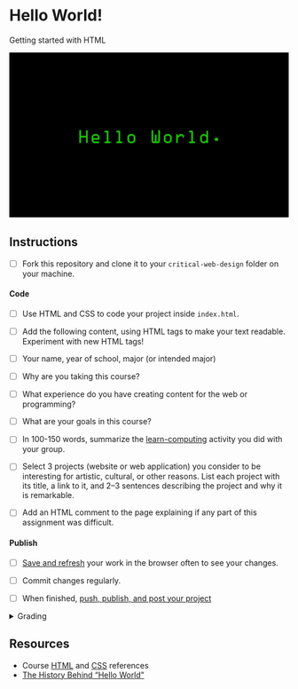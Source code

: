 
# Hello World!

Getting started with HTML

![hello-world](assets/img/hello-world.png)


## Instructions

- [ ] Fork this repository and clone it to your `critical-web-design` folder on your machine.


#### Code
- [ ] Use HTML and CSS to code your project inside `index.html`.
- [ ] Add the following content, using HTML tags to make your text readable. Experiment with new HTML tags!
- [ ] Your name, year of school, major (or intended major)
- [ ] Why are you taking this course?
- [ ] What experience do you have creating content for the web or programming?
- [ ] What are your goals in this course?
- [ ] In 100-150 words, summarize the [learn-computing](https://github.com/omundy/learn-computing) activity you did with your group.
- [ ] Select 3 projects (website or web application) you consider to be interesting for artistic, cultural, or other reasons. List each project with its title, a link to it, and 2–3 sentences describing the project and why it is remarkable.
- [ ] Add an HTML comment to the page explaining if any part of this assignment was difficult.


#### Publish
- [ ] [Save and refresh](https://github.com/omundy/learn-computing/blob/main/topics-keyboard-shortcuts.md#web-development-edit-save-refresh-loop) your work in the browser often to see your changes.
- [ ] Commit changes regularly.
- [ ] When finished, [push, publish, and post your project](https://docs.google.com/document/d/17U_zmzM_eML_qkG0PaOdDRcEk3YEmbiQ1TyNnbAM08k/edit#bookmark=id.8jryplv1i8a)




<details>
<summary>Grading</summary>

Points | Description
---: | ---
5 | Correct information provided
5 | Instructions followed
5 | Project is online, accessible, and linked from Moodle
5 | Code is working (as intended)
5% | Bonus! Add more info with these [tags](https://www.w3schools.com/tags/default.asp) for extra points `<pre>`, `<blockquote>`, `<img>`, +2 more…
20 | Total possible

</details>



## Resources

- Course [HTML](https://github.com/omundy/dig245-critical-web-design/blob/main/reference-sheets/html.md) and [CSS](https://github.com/omundy/dig245-critical-web-design/blob/main/reference-sheets/css.md) references
- [The History Behind “Hello World”](https://www.elegantthemes.com/blog/wordpress/the-history-behind-hello-world)
